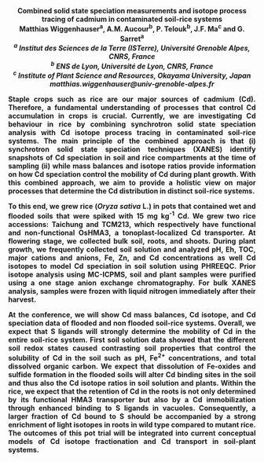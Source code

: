 <center><strong>Combined solid state speciation measurements and isotope process
tracing of cadmium in contaminated soil-rice systems<strong>

<center><strong>Matthias Wiggenhauser<sup>a</sup></strong>, A.M. Aucour<sup>b</sup>, P. Telouk<sup>b</sup>, J.F. Ma<sup>c</sup>
and G. Sarret<sup>a</sup>

<center><i><sup>a</sup> Institut des Sciences de la Terre (ISTerre), Université Grenoble
Alpes, CNRS, France</i>

<center><i><sup>b</sup> ENS de Lyon, Université de Lyon, CNRS, France</i>

<center><i><sup>c</sup> Institute of Plant Science and Resources, Okayama University,
Japan</i>

<center><i>matthias.wiggenhauser@univ-grenoble-alpes.fr</i>

<p style=text-align:justify>Staple crops such as rice are our major sources of cadmium (Cd).
Therefore, a fundamental understanding of processes that control Cd
accumulation in crops is crucial. Currently, we are investigating Cd
behaviour in rice by combining synchrotron solid state speciation
analysis with Cd isotope process tracing in contaminated soil-rice
systems. The main principle of the combined approach is that (i)
synchrotron solid state speciation techniques (XANES) identify snapshots
of Cd speciation in soil and rice compartments at the time of sampling
(ii) while mass balances and isotope ratios provide information on how
Cd speciation control the mobility of Cd during plant growth. With this
combined approach, we aim to provide a holistic view on major processes
that determine the Cd distribution in distinct soil-rice systems.

<p style=text-align:justify>To this end, we grew rice (<i>Oryza sativa</i> L.) in pots that contained wet
and flooded soils that were spiked with 15 mg kg<sup>-1</sup> Cd. We grew two
rice accessions: Taichung and TCM213, which respectively have functional
and non-functional OsHMA3, a tonoplast-localized Cd transporter. At
flowering stage, we collected bulk soil, roots, and shoots. During plant
growth, we frequently collected soil solution and analyzed pH, Eh, TOC,
major cations and anions, Fe, Zn, and Cd concentrations as well Cd
isotopes to model Cd speciation in soil solution using PHREEQC. Prior
isotope analysis using MC-ICPMS, soil and plant samples were purified
using a one stage anion exchange chromatography. For bulk XANES
analysis, samples were frozen with liquid nitrogen immediately after
their harvest.

<p style=text-align:justify>At the conference, we will show Cd mass balances, Cd isotope, and Cd
speciation data of flooded and non flooded soil-rice systems. Overall,
we expect that S ligands will strongly determine the mobility of Cd in
the entire soil-rice system. First soil solution data showed that the
different soil redox states caused contrasting soil properties that
control the solubility of Cd in the soil such as pH, Fe<sup>2+</sup>
concentrations, and total dissolved organic carbon. We expect that
dissolution of Fe-oxides and sulfide formation in the flooded soils will
alter Cd binding sites in the soil and thus also the Cd isotope ratios
in soil solution and plants. Within the rice, we expect that the
retention of Cd in the roots is not only determined by its functional
HMA3 transporter but also by a Cd immobilization through enhanced
binding to S ligands in vacuoles. Consequently, a larger fraction of Cd
bound to S should be accompanied by a strong enrichment of light
isotopes in roots in wild type compared to mutant rice. The outcomes of
this pot trial will be integrated into current conceptual models of Cd
isotope fractionation and Cd transport in soil-plant systems.
